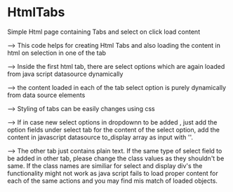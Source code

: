 # HtmlTabs
Simple Html page containing Tabs and select on click load content

--> This code helps for creating Html Tabs and also loading the content in html on selection in one of the tab

--> Inside the first html tab, there are select options which are again loaded from java script datasource dynamically

--> the content loaded in each of the tab select option is purely dynamically from data source elements

--> Styling of tabs can be easily changes using css

--> If in case new select options in dropdownn to be added , just add the option fields under select tab for the content of the select option, add the content in javascript datasource to_display array as input with ''.

--> The other tab just contains plain text. If the same type of select field to be added in other tab, please change the class values as they shouldn't be same. If the class names are similiar for select and display div's the functionality might not work as java script fails to load proper content for each of the same actions and you may find mis match of loaded objects.



